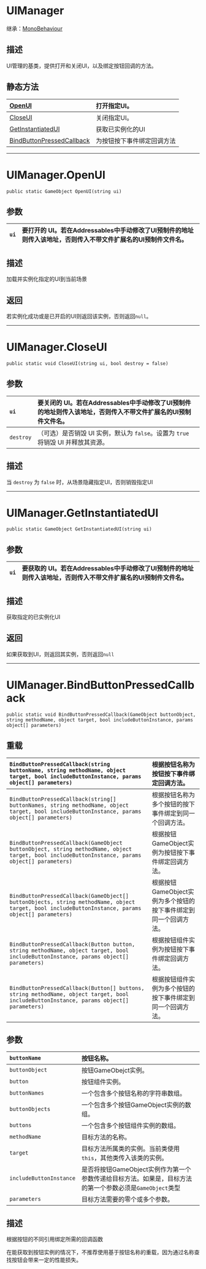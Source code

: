 # UIManager

继承：[MonoBehaviour](https://docs.unity.cn/cn/2022.3/ScriptReference/MonoBehaviour.html)

## 描述

UI管理的基类，提供打开和关闭UI，以及绑定按钮回调的方法。

## 静态方法

|[OpenUI](#uimanageropenui)|打开指定UI。|
|:---|:---|
|[CloseUI](#uimanagercloseui)|关闭指定UI。|
|[GetInstantiatedUI](#uimanagergetinstantiatedui)|获取已实例化的UI|
|[BindButtonPressedCallback](#uimanagerbindbuttonpressedcallback)|为按钮按下事件绑定回调方法|

---

# UIManager.OpenUI

`public static GameObject OpenUI(string ui)`

## 参数

|`ui`|要打开的 UI。若在Addressables中手动修改了UI预制件的地址则传入该地址，否则传入不带文件扩展名的UI预制件文件名。|
|:---|:---|

## 描述

加载并实例化指定的UI到当前场景

## 返回

若实例化成功或是已开启的UI则返回该实例，否则返回`null`。

---

# UIManager.CloseUI

`public static void CloseUI(string ui, bool destroy = false)`

## 参数

|`ui`|要关闭的 UI。若在Addressables中手动修改了UI预制件的地址则传入该地址，否则传入不带文件扩展名的UI预制件文件名。|
|:---|:---|
|`destroy`|（可选）是否销毁 UI 实例，默认为  `false`。设置为 `true` 将销毁 UI 并释放其资源。|

## 描述

当 `destroy` 为 `false` 时，从场景隐藏指定UI，否则销毁指定UI

---

# UIManager.GetInstantiatedUI

`public static GameObject GetInstantiatedUI(string ui)`

## 参数

|`ui`|要获取的 UI。若在Addressables中手动修改了UI预制件的地址则传入该地址，否则传入不带文件扩展名的UI预制件文件名。|
|:---|:---|

## 描述

获取指定的已实例化UI

## 返回

如果获取到UI，则返回其实例，否则返回`null`

---

# UIManager.BindButtonPressedCallback

`public static void BindButtonPressedCallback(GameObject buttonObject, string methodName, object target, bool includeButtonInstance, params object[] parameters)`

## 重载

|`BindButtonPressedCallback(string buttonName, string methodName, object target, bool includeButtonInstance, params object[] parameters)`|根据按钮名称为按钮按下事件绑定回调方法。|
|:---|:---|
|`BindButtonPressedCallback(string[] buttonNames, string methodName, object target, bool includeButtonInstance, params object[] parameters)`|根据按钮名称为多个按钮的按下事件绑定到同一个回调方法。|
|`BindButtonPressedCallback(GameObject buttonObject, string methodName, object target, bool includeButtonInstance, params object[] parameters)`|根据按钮GameObject实例为按钮按下事件绑定回调方法。|
|`BindButtonPressedCallback(GameObject[] buttonObjects, string methodName, object target, bool includeButtonInstance, params object[] parameters)`|根据按钮GameObject实例为多个按钮的按下事件绑定到同一个回调方法。|
|`BindButtonPressedCallback(Button button, string methodName, object target, bool includeButtonInstance, params object[] parameters)`|根据按钮组件实例为按钮按下事件绑定回调方法。|
|`BindButtonPressedCallback(Button[] buttons, string methodName, object target, bool includeButtonInstance, params object[] parameters)`|根据按钮组件实例为多个按钮的按下事件绑定到同一个回调方法。|

## 参数

|`buttonName`|按钮名称。|
|:---|:---|
|`buttonObject`|按钮GameObejct实例。|
|`button`|按钮组件实例。|
|`buttonNames`|一个包含多个按钮名称的字符串数组。|
|`buttonObjects`|一个包含多个按钮GameObject实例的数组。|
|`buttons`|一个包含多个按钮组件实例的数组。|
|`methodName`|目标方法的名称。|
|`target`|目标方法所属类的实例。当前类使用 `this`，其他类传入该类的实例。|
|`includeButtonInstance`|是否将按钮GameObject实例作为第一个参数传递给目标方法。如果是，目标方法的第一个参数必须是`GameObject`类型|
|`parameters`|目标方法需要的零个或多个参数。|

## 描述

根据按钮的不同引用绑定所需的回调函数

在能获取到按钮实例的情况下，不推荐使用基于按钮名称的重载，因为通过名称查找按钮会带来一定的性能损失。